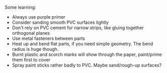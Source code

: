 Some learning:

* Always use purple primer
* Consider sanding smooth PVC surfaces lightly
* Don't rely on PVC cement for narrow strips, like gluing together orthogonal planes
* Use metal fasteners between parts
* Heat up and bend flat parts, if you need simple geometry. The bend radius is huge though.
* Burnt plastic and scorch marks will show through the paper, paint/prime them first to cover
* Spray paint sticks rather badly to PVC. Maybe sand/rough-up surfaces?
